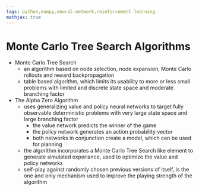 ```yaml
---
tags: python,numpy,neural-network,reinforcement learning
mathjax: true
---
```

# Monte Carlo Tree Search Algorithms

- Monte Carlo Tree Search
  - an algorithm based on node selection, node expansion, Monte Carlo rollouts and reward backpropagation
  - table based algorithm, which limits its usability to more or less small problems with limited and discrete state space and moderate branching factor
- The Alpha Zero Algorithm
  - uses generalizing value and policy neural networks to target fully observable deterministic problems with very large state space and large branching factor
    - the value network predicts the winner of the game
    - the policy network generates an action probability vector
    - both networks in conjunction create a model, which can be used for planning
  - the algorithm incorporates a Monte Carlo Tree Search like element to generate simulated experiance, used to optimize the value and policy networks
  - self-play against randomly chosen previous versions of itself, is the one and only mechanism used to improve the playing strength of the algorithm

